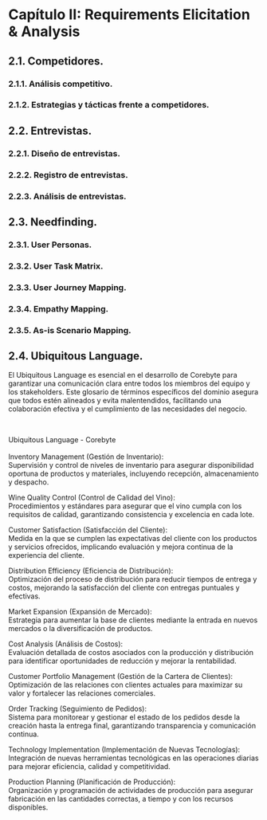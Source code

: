 # Capítulo II: Requirements Elicitation & Analysis

## 2.1. Competidores.

### 2.1.1. Análisis competitivo.

### 2.1.2. Estrategias y tácticas frente a competidores.

## 2.2. Entrevistas.

### 2.2.1. Diseño de entrevistas.

### 2.2.2. Registro de entrevistas.

### 2.2.3. Análisis de entrevistas.

## 2.3. Needfinding.

### 2.3.1. User Personas.

### 2.3.2. User Task Matrix.

### 2.3.3. User Journey Mapping.

### 2.3.4. Empathy Mapping.

### 2.3.5. As-is Scenario Mapping.

## 2.4. Ubiquitous Language.


El Ubiquitous Language es esencial en el desarrollo de Corebyte para garantizar una comunicación clara entre todos los miembros del equipo y los stakeholders. Este glosario de términos específicos del dominio asegura que todos estén alineados y evita malentendidos, facilitando una colaboración efectiva y el cumplimiento de las necesidades del negocio.

<br>

Ubiquitous Language - Corebyte
<br>
<br>
Inventory Management (Gestión de Inventario): 
<br>
Supervisión y control de niveles de inventario para asegurar disponibilidad oportuna de productos y materiales, incluyendo recepción, almacenamiento y despacho.

Wine Quality Control (Control de Calidad del Vino): 
<br>
Procedimientos y estándares para asegurar que el vino cumpla con los requisitos de calidad, garantizando consistencia y excelencia en cada lote.

Customer Satisfaction (Satisfacción del Cliente): 
<br>
Medida en la que se cumplen las expectativas del cliente con los productos y servicios ofrecidos, implicando evaluación y mejora continua de la experiencia del cliente.

Distribution Efficiency (Eficiencia de Distribución): 
<br>
Optimización del proceso de distribución para reducir tiempos de entrega y costos, mejorando la satisfacción del cliente con entregas puntuales y efectivas.

Market Expansion (Expansión de Mercado): 
<br>
Estrategia para aumentar la base de clientes mediante la entrada en nuevos mercados o la diversificación de productos.

Cost Analysis (Análisis de Costos): 
<br>
Evaluación detallada de costos asociados con la producción y distribución para identificar oportunidades de reducción y mejorar la rentabilidad.

Customer Portfolio Management (Gestión de la Cartera de Clientes):
<br>
 Optimización de las relaciones con clientes actuales para maximizar su valor y fortalecer las relaciones comerciales.

Order Tracking (Seguimiento de Pedidos):
<br>
Sistema para monitorear y gestionar el estado de los pedidos desde la creación hasta la entrega final, garantizando transparencia y comunicación continua.

Technology Implementation (Implementación de Nuevas Tecnologías): 
<br>
Integración de nuevas herramientas tecnológicas en las operaciones diarias para mejorar eficiencia, calidad y competitividad.

Production Planning (Planificación de Producción): 
<br>
Organización y programación de actividades de producción para asegurar fabricación en las cantidades correctas, a tiempo y con los recursos disponibles.

